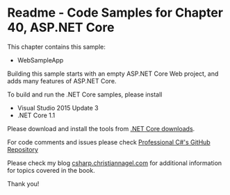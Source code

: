 # Readme - Code Samples for Chapter 40, ASP.NET Core

This chapter contains this sample:

* WebSampleApp

Building this sample starts with an empty ASP.NET Core Web project, and adds many features of ASP.NET Core.

To build and run the .NET Core samples, please install
* Visual Studio 2015 Update 3
* .NET Core 1.1

Please download and install the tools from [.NET Core downloads](https://dot.net).
 
For code comments and issues please check [Professional C#'s GitHub Repository](https://github.com/ProfessionalCSharp/ProfessionalCSharp6)

Please check my blog [csharp.christiannagel.com](https://csharp.christiannagel.com "csharp.christiannagel.com") for additional information for topics covered in the book.

Thank you!